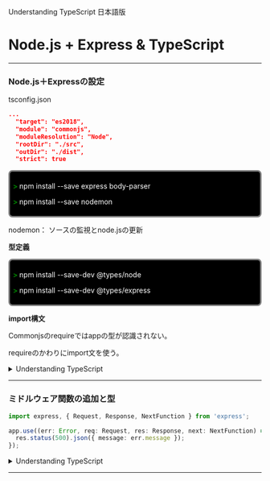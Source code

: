 Understanding TypeScript 日本語版

# Node.js + Express & TypeScript

---

### Node.js＋Expressの設定

tsconfig.json

```json
...
  "target": "es2018",
  "module": "commonjs",
  "moduleResolution": "Node",
  "rootDir": "./src",
  "outDir": "./dist",
  "strict": true   
```



<div style="height: auto; padding: 6px; color: white; background-color: black; box-sizing: border-box; border: solid 3px gray; border-radius: 8px">
  <p><span style="color: green;  font-weight: bold;">> </span>npm install --save express body-parser</p>
  <p><span style="color: green;  font-weight: bold;">> </span>npm install --save nodemon</p>
</div>

nodemon： ソースの監視とnode.jsの更新



**型定義**

<div style="height: auto; padding: 6px; color: white; background-color: black; box-sizing: border-box; border: solid 3px gray; border-radius: 8px">
  <p><span style="color: green;  font-weight: bold;">> </span>npm install --save-dev @types/node</p>
  <p><span style="color: green;  font-weight: bold;">> </span>npm install --save-dev @types/express</p>
</div>





**import構文**

Commonjsのrequireではappの型が認識されない。

requireのかわりにimport文を使う。



<details><summary>Understanding TypeScript</summary>
  ・セクション15: Node.js + Express & TypeScript<br>
  &emsp;&emsp;194. プロジェクトの設定<br>
  &emsp;&emsp;195. 設定の完了 & 型の利用（Node.js + Express）<br>
</details>

---

### ミドルウェア関数の追加と型

```typescript
import express, { Request, Response, NextFunction } from 'express';

app.use((err: Error, req: Request, res: Response, next: NextFunction) => {
  res.status(500).json({ message: err.message });
});

```



<details><summary>Understanding TypeScript</summary>
  ・セクション15: Node.js + Express & TypeScript<br>
  &emsp;&emsp;196. ミドルウェアの追加 & 型<br>
</details>

---


